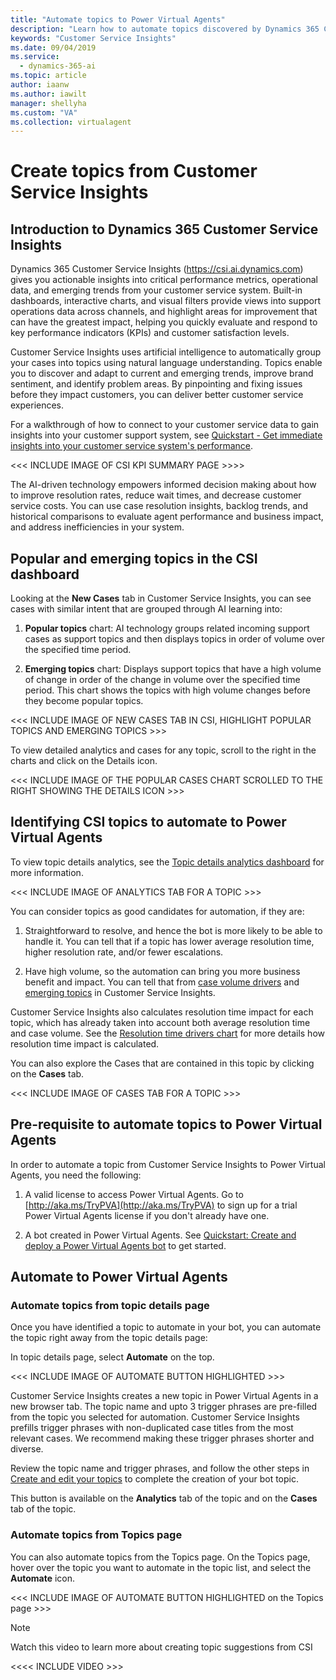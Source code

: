 ```yaml
---
title: "Automate topics to Power Virtual Agents"
description: "Learn how to automate topics discovered by Dynamics 365 Customer Service Insights to Power Virtual Agents"
keywords: "Customer Service Insights"
ms.date: 09/04/2019
ms.service:
  - dynamics-365-ai
ms.topic: article
author: iaanw
ms.author: iawilt
manager: shellyha
ms.custom: "VA"
ms.collection: virtualagent
---
```



# Create topics from Customer Service Insights

## Introduction to Dynamics 365 Customer Service Insights

Dynamics 365 Customer Service Insights (https://csi.ai.dynamics.com) gives you actionable insights into critical performance metrics, operational data, and emerging trends from your customer service system. Built-in dashboards, interactive charts, and visual filters provide views into support operations data across channels, and highlight areas for improvement that can have the greatest impact, helping you quickly evaluate and respond to key performance indicators (KPIs) and customer satisfaction levels.

Customer Service Insights uses artificial intelligence to automatically group your cases into topics using natural language understanding. Topics enable you to discover and adapt to current and emerging trends, improve brand sentiment, and identify problem areas. By pinpointing and fixing issues before they impact customers, you can deliver better customer service experiences.

For a walkthrough of how to connect to your customer service data to gain insights into your customer support system, see [Quickstart - Get immediate insights into your customer service system's performance](https://docs.microsoft.com/en-us/dynamics365/ai/customer-service-insights/quickstart).

<<<  INCLUDE IMAGE OF CSI KPI SUMMARY PAGE >>>>

The AI-driven technology empowers informed decision making about how to improve resolution rates, reduce wait times, and decrease customer service costs. You can use case resolution insights, backlog trends, and historical comparisons to evaluate agent performance and business impact, and address inefficiencies in your system.


## Popular and emerging topics in the CSI dashboard

Looking at the **New Cases** tab in Customer Service Insights, you can see cases with similar intent that are grouped through AI learning into: 

1. **Popular topics** chart: AI technology groups related incoming support cases as support topics and then displays topics in order of volume over the specified time period.

2. **Emerging topics** chart: Displays support topics that have a high volume of change in order of the change in volume over the specified time period. This chart shows the topics with high volume changes before they become popular topics.

<<< INCLUDE IMAGE OF NEW CASES TAB IN CSI, HIGHLIGHT POPULAR TOPICS AND EMERGING TOPICS >>>

To view detailed analytics and cases for any topic, scroll to the right in the charts and click on the Details icon. 

<<< INCLUDE IMAGE OF THE POPULAR CASES CHART SCROLLED TO THE RIGHT SHOWING THE DETAILS ICON >>>


## Identifying CSI topics to automate to Power Virtual Agents

To view topic details analytics, see the [Topic details analytics dashboard](https://docs.microsoft.com/en-us/dynamics365/ai/customer-service-insights/dashboard-topic-details) for more information.

<<< INCLUDE IMAGE OF ANALYTICS TAB FOR A TOPIC >>>


You can consider topics as good candidates for automation, if they are:

1. Straightforward to resolve, and hence the bot is more likely to be able to handle it. You can tell that if a topic has lower average resolution time, higher resolution rate, and/or fewer escalations.

2. Have high volume, so the automation can bring you more business benefit and impact. You can tell that from [case volume drivers](https://docs.microsoft.com/en-us/dynamics365/ai/customer-service-insights/dashboard-kpi-summary#case-volume-drivers-chart) and [emerging topics](https://docs.microsoft.com/en-us/dynamics365/ai/customer-service-insights/dashboard-kpi-summary#emerging-topics-chart) in Customer Service Insights.

Customer Service Insights also calculates resolution time impact for each topic, which has already taken into account both average resolution time and case volume. See the [Resolution time drivers chart](https://docs.microsoft.com/en-us/dynamics365/ai/customer-service-insights/dashboard-case-resolutions#resolution-time-drivers-chart) for more details how resolution time impact is calculated.

You can also explore the Cases that are contained in this topic by clicking on the **Cases** tab. 

<<< INCLUDE IMAGE OF CASES TAB FOR A TOPIC >>>

## Pre-requisite to automate topics to Power Virtual Agents

In order to automate a topic from Customer Service Insights to Power Virtual Agents, you need the following:

1. A valid license to access Power Virtual Agents. Go to [http://aka.ms/TryPVA](http://aka.ms/TryPVA) to sign up for a trial Power Virtual Agents license if you don't already have one.

2. A bot created in Power Virtual Agents. See [Quickstart: Create and deploy a Power Virtual Agents bot](fundamentals-get-started.md) to get started.


## Automate to Power Virtual Agents

### Automate topics from topic details page

Once you have identified a topic to automate in your bot, you can automate the topic right away from the topic details page:

In topic details page, select **Automate** on the top.

<<< INCLUDE IMAGE OF AUTOMATE BUTTON HIGHLIGHTED  >>>

Customer Service Insights creates a new topic in Power Virtual Agents in a new browser tab. The topic name and upto 3 trigger phrases are pre-filled from the topic you selected for automation. Customer Service Insights prefills trigger phrases with non-duplicated case titles from the most relevant cases. We recommend making these trigger phrases shorter and diverse. 

Review the topic name and trigger phrases, and follow the other steps in [Create and edit your topics](authoring-create-edit-topics.md) to complete the creation of your bot topic.

This button is available on the **Analytics** tab of the topic and on the **Cases** tab of the topic.

### Automate topics from Topics page

You can also automate topics from the Topics page. On the Topics page, hover over the topic you want to automate in the topic list, and select the **Automate** icon.


<<< INCLUDE IMAGE OF AUTOMATE BUTTON HIGHLIGHTED on the Topics page >>>


> [!NOTE]
>  
> Watch this video to learn more about creating topic suggestions from CSI 
>
> <<<< INCLUDE VIDEO  >>>




